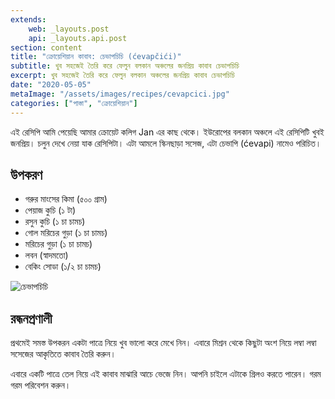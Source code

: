 ```yaml
---
extends:
    web: _layouts.post
    api: _layouts.api.post
section: content
title: "ক্রোয়েশিয়ান কাবাব: চেভাপচিচি (ćevapčići)"
subtitle: খুব সহজেই তৈরি করে ফেলুন বলকান অঞ্চলের জনপ্রিয় কাবাব চেভাপচিচি
excerpt: খুব সহজেই তৈরি করে ফেলুন বলকান অঞ্চলের জনপ্রিয় কাবাব চেভাপচিচি
date: "2020-05-05"
metaImage: "/assets/images/recipes/cevapcici.jpg"
categories: ["পাস্তা", "ক্রোয়েশিয়ান"]
---
```


এই রেসিপি আমি পেয়েছি আমার ক্রোয়েট কলিগ Jan এর কাছ থেকে। ইউরোপের বলকান অঞ্চলে এই রেসিপিটি খুবই
জনপ্রিয়। চলুন দেখে নেয়া যাক রেসিপিটা। এটা আমলে স্কিনছাড়া সসেজ, এটা চেভাপি (ćevapi) নামেও পরিচিত।

## উপকরণ

- গরুর মাংসের কিমা (৫০০ গ্রাম)
- পেয়াজ কুচি (১ টা)
- রসুন কুচি (১ চা চামচ)
- গোল মরিচের গুড়া (১ চা চামচ)
- মরিচের গুড়া (১ চা চামচ)
- লবন (স্বাদমতো)
- বেকিং সোডা (১/২ চা চামচ)

![চেভাপচিচি](/assets/images/recipes/cevapcici.jpg)

## রন্ধনপ্রণালী

প্রথমেই সমস্ত উপকরন একটা পাত্রে নিয়ে খুব ভালো করে মেখে নিন। এবারে মিশ্রন থেকে কিছুটা অংশ নিয়ে লম্বা লম্বা
সসেজের আকৃতিতে কাবাব তৈরি করুন।

এবারে একটি পাত্রে তেল নিয়ে এই কাবাব মাঝারি আচে ভেজে নিন। আপনি চাইলে এটাকে গ্রিলও করতে পারেন। গরম
গরম পরিবেশন করুন।
